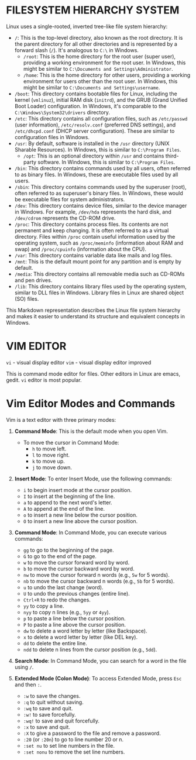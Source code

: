 # FILESYSTEM HIERARCHY SYSTEM

Linux uses a single-rooted, inverted tree-like file system hierarchy:

- `/`: This is the top-level directory, also known as the root directory. It is the parent directory for all other directories and is represented by a forward slash (`/`). It's analogous to `C:\` in Windows.
  - `/root`: This is the home directory for the root user (super user), providing a working environment for the root user. In Windows, this might be similar to `C:\Documents and Settings\Administrator`.
  - `/home`: This is the home directory for other users, providing a working environment for users other than the root user. In Windows, this might be similar to `C:\Documents and Settings\username`.
- `/boot`: This directory contains bootable files for Linux, including the kernel (`vmlinuz`), initial RAM disk (`initrd`), and the GRUB (Grand Unified Boot Loader) configuration. In Windows, it's comparable to the `C:\Windows\System32\drivers` directory.
- `/etc`: This directory contains all configuration files, such as `/etc/passwd` (user information), `/etc/resolv.conf` (preferred DNS settings), and `/etc/dhcpd.conf` (DHCP server configuration). These are similar to configuration files in Windows.
- `/usr`: By default, software is installed in the `/usr` directory (UNIX Sharable Resources). In Windows, this is similar to `C:\Program Files`.
  - `/opt`: This is an optional directory within `/usr` and contains third-party software. In Windows, this is similar to `C:\Program Files`.
- `/bin`: This directory contains commands used by all users, often referred to as binary files. In Windows, these are executable files used by all users.
- `/sbin`: This directory contains commands used by the superuser (root), often referred to as superuser's binary files. In Windows, these would be executable files for system administrators.
- `/dev`: This directory contains device files, similar to the device manager in Windows. For example, `/dev/hda` represents the hard disk, and `/dev/cdrom` represents the CD-ROM drive.
- `/proc`: This directory contains process files. Its contents are not permanent and keep changing. It is often referred to as a virtual directory. Files within `/proc` contain useful information used by the operating system, such as `/proc/meminfo` (information about RAM and swap) and `/proc/cpuinfo` (information about the CPU).
- `/var`: This directory contains variable data like mails and log files.
- `/mnt`: This is the default mount point for any partition and is empty by default.
- `/media`: This directory contains all removable media such as CD-ROMs and pen drives.
- `/lib`: This directory contains library files used by the operating system, similar to DLL files in Windows. Library files in Linux are shared object (SO) files.

This Markdown representation describes the Linux file system hierarchy and makes it easier to understand its structure and equivalent concepts in Windows.

# VIM EDITOR

`vi` - visual display editor
`vim` - visual display editor improved

This is command mode editor for files. Other editors in Linux are emacs, gedit. `vi` editor is most popular.

# Vim Editor Modes and Commands

Vim is a text editor with three primary modes:

1. **Command Mode**: This is the default mode when you open Vim.

    - To move the cursor in Command Mode:
        - `h` to move left.
        - `l` to move right.
        - `k` to move up.
        - `j` to move down.

2. **Insert Mode**: To enter Insert Mode, use the following commands:

    - `i` to begin insert mode at the cursor position.
    - `I` to insert at the beginning of the line.
    - `a` to append to the next word's letter.
    - `A` to append at the end of the line.
    - `o` to insert a new line below the cursor position.
    - `O` to insert a new line above the cursor position.

3. **Command Mode**: In Command Mode, you can execute various commands:

    - `gg` to go to the beginning of the page.
    - `G` to go to the end of the page.
    - `w` to move the cursor forward word by word.
    - `b` to move the cursor backward word by word.
    - `nw` to move the cursor forward n words (e.g., `5w` for 5 words).
    - `nb` to move the cursor backward n words (e.g., `5b` for 5 words).
    - `u` to undo the last change (word).
    - `U` to undo the previous changes (entire line).
    - `Ctrl+R` to redo the changes.
    - `yy` to copy a line.
    - `nyy` to copy n lines (e.g., `5yy` or `4yy`).
    - `p` to paste a line below the cursor position.
    - `P` to paste a line above the cursor position.
    - `dw` to delete a word letter by letter (like Backspace).
    - `x` to delete a word letter by letter (like DEL key).
    - `dd` to delete the entire line.
    - `ndd` to delete n lines from the cursor position (e.g., `5dd`).

4. **Search Mode**: In Command Mode, you can search for a word in the file using `/`.

5. **Extended Mode (Colon Mode)**: To access Extended Mode, press `Esc` and then `:`.

    - `:w` to save the changes.
    - `:q` to quit without saving.
    - `:wq` to save and quit.
    - `:w!` to save forcefully.
    - `:wq!` to save and quit forcefully.
    - `:x` to save and quit.
    - `:X` to give a password to the file and remove a password.
    - `:20` (or `:20n`) to go to line number 20 or n.
    - `:set nu` to set line numbers in the file.
    - `:set nonu` to remove the set line numbers.

